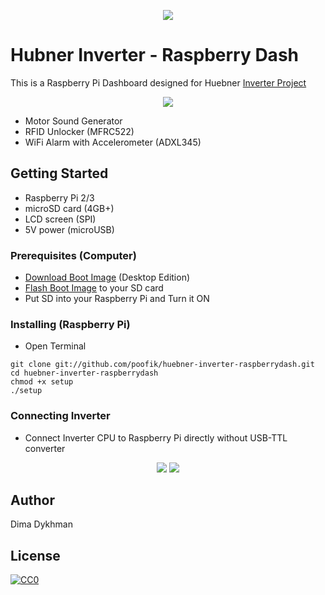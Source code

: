 <p align="center">
<img src="https://github.com/poofik/huebner-inverter-raspberrydash/raw/master/img/icon.png">
</p>

# Hubner Inverter - Raspberry Dash

This is a Raspberry Pi Dashboard designed for Huebner [Inverter Project](http://johanneshuebner.com/quickcms/index.html%3Fde_electric-car-conversion-site,14.html)

<p align="center">
<img src="https://github.com/poofik/huebner-inverter-raspberrydash/raw/master/img/screenshot.jpg">
</p>

* Motor Sound Generator
* RFID Unlocker (MFRC522)
* WiFi Alarm with Accelerometer (ADXL345)


## Getting Started

* Raspberry Pi 2/3
* microSD card (4GB+)
* LCD screen (SPI)
* 5V power (microUSB)

### Prerequisites (Computer)

* [Download Boot Image](https://www.raspberrypi.org/downloads/raspbian/) (Desktop Edition)
* [Flash Boot Image](https://www.raspberrypi.org/documentation/installation/installing-images/) to your SD card
* Put SD into your Raspberry Pi and Turn it ON

### Installing (Raspberry Pi)

* Open Terminal
```
git clone git://github.com/poofik/huebner-inverter-raspberrydash.git
cd huebner-inverter-raspberrydash
chmod +x setup
./setup
```

### Connecting Inverter

* Connect Inverter CPU to Raspberry Pi directly without USB-TTL converter

<p align="center">
<img src="https://github.com/poofik/huebner-inverter-raspberrydash/raw/master/img/connect.png">
<img src="https://github.com/poofik/huebner-inverter-raspberrydash/raw/master/img/pi2_gpio.png">
</p>

## Author

Dima Dykhman

## License

<a href="http://creativecommons.org/publicdomain/zero/1.0/" rel="license" target="_blank"> <img alt="CC0" border="0" src="http://i.creativecommons.org/l/zero/1.0/88x31.png" title="CC0" /></a>